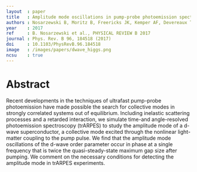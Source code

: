 ```yaml
---
layout  : paper
title   : Amplitude mode oscillations in pump-probe photoemission spectra from a d-wave superconductor
authors : Nosarzewski B, Moritz B, Freericks JK, Kemper AF, Devereaux TP
year    : 2017
ref     : B. Nosarzewski et al., PHYSICAL REVIEW B 2017
journal : Phys. Rev. B 96, 184518 (2017)
doi     : 10.1103/PhysRevB.96.184518
image   : /images/papers/dwave_higgs.png
ncsu    : true
---
```


# Abstract

Recent developments in the techniques of ultrafast pump-probe photoemission have made possible the search for collective modes in strongly correlated systems out of equilibrium. Including inelastic scattering processes and a retarded interaction, we simulate time-and angle-resolved photoemission spectroscopy (trARPES) to study the amplitude mode of a d-wave superconductor, a collective mode excited through the nonlinear light-matter coupling to the pump pulse. We find that the amplitude mode oscillations of the d-wave order parameter occur in phase at a single frequency that is twice the quasi-steady-state maximum gap size after pumping. We comment on the necessary conditions for detecting the amplitude mode in trARPES experiments.
